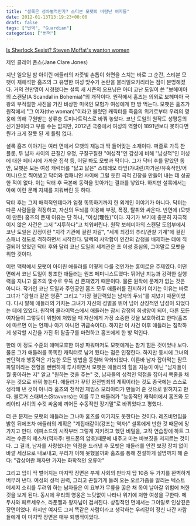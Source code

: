 ```yaml
---
title: "셜록은 성차별적인가? 스티븐 모팻의 바람난 여자들"
date: 2012-01-13T13:19:23+00:00
draft: false
tags: ["번역", "Guardian"]
categories: ["번역"]
---
```


[Is Sherlock Sexist? Steven Moffat's wanton women](http://www.guardian.co.uk/commentisfree/2012/jan/03/sherlock-sexist-steven-moffat)

제인 클레어 존스(Jane Clare Jones)

지난 일요일 밤 아이린 애들러의 자줏빛 손톱이 화면을 스치는 바로 그 순간, 스티븐 모팻이 재해석한 홈즈의 그 유명한 여성 맞수가 논란을 불러일으키리라는 점이 분명해졌다. 거의 천만명이 시청했다는 셜록 새 시즌의 오프닝은 아더 코난 도일이 쓴 "보헤미아의 스캔달(A Scandal in Bohemia)"의 개작이다. 원작에서 홈즈는 의외로 보헤미아 국왕의 부적절한 사진을 가진 비상한 미국인 모험가 여성에게 한 방 먹는다. 모팻은 홈즈가 원작에서 "그 여자(the woman)"이라고 불렀던 캐릭터를 죽음의 위기로부터 우리의 영웅에 의해 구원받는 상류층 도미나트릭스로 바꿔 놓았다. 코난 도일의 원작도 성평등의 신기원이라고 부를 수는 없지만, 2012년 극중에서 여성의 역할이 1891년보다 못하다면 뭔가 크게 잘못 된 게 틀림 없다.

셜록 홈즈 이야기는 여러 면에서 모팻의 재능과 딱 들어맞는 소재이다. 퍼즐로 가득 찬 플롯, 두 남자 사이의 끈질긴 우정, 구질구질한 "여성적"인 감성에 비해 "남성적"인 이성에 대한 페티시에 가까운 집착 등, 어딜 봐도 모팻과 딱이다. 그가 닥터 후를 맡았던 동안, 모팻은 모든 여성 캐릭터를 "닳고 닳은" 스테레오 타잎(갸녀린/차가운/유혹적인/어머니)으로 찍어냈고 닥터와 컴패니언 사이에 그럴 듯한 극적 긴장을 만들어 내는 데 성공한 적이 없다. 이는 닥터 후 극본에 동력을 앗아가는 결과를 낳았다. 하지만 셜록에서는 아예 이런 문제 자체를 지워버린 듯 하다.

닥터 후는 그저 매력적인데다가 엄청 똑똑하기까지 한 외계인 이야기가 아니다. 닥터는 다른 사람들을 걱정하고, 자신의 두뇌를 이용해 부정, 폭정, 탈취와 싸운다. 반면에 (모팻이 만든) 홈즈의 존재 이유는 단 하나, "이성(理性)"이다. 자기가 보기에 충분히 자극적이지 않은 사건은 그저 "지루하다"고 치워버린다. 원작 보헤미아의 스캔달 도입부에서 코난 도일은 감정이란 "지각 기관에 걸린 자갈", "세계 최강의 추리/관찰 기계"에 걸린 스패너 정도로 격하하면서 시작한다. 달렉의 사악함이 인간의 감정을 배제하는 데에 직결되어 있었던 닥터 후와 달리 코난 도일의 세계관은 초 이성 중심의, 그야말로 모팻을 위한 것이다.

이런 맥락에서 모팻이 아이린 애들러를 어떻게 다룰 것인가는 흥미로운 주제였다. 어떤 면에서 코난 도일이 창조한 애들러는 원조 페미니스트였다: 뛰어난 지능과 강력한 실행력을 지니고 홈즈의 맞수로 우뚝 선 존재였기 때문이다. 물론 원작에 문제가 없는 것은 아니다. 작가인 코난 도일과 주인공인 홈즈 모두 애들러를 진지하기 여기는 이유는 바로 그녀가 "강철과 같은 영혼" 그리고 "가장 결단력있는 남자의 두뇌"를 지녔기 때문이었다. 다시 말해 애들러의 가치는 그녀가 자신의 성별을 뛰어 넘어 상징적인 남성이 되었다는 데에 있었다. 원작의 클라이맥스에서 애들러는 잠시 감정의 희생양이 되어, 다른 모든 여자들이 그렇듯이 위험에 처했을 때 자신에게 가장 소중한 것을 보호하려고 한다(홈즈에 따르면 이는 언제나 아기 아니면 귀금속이다). 하지만 이 사건 이후 애들러는 침착하게 생각할 시간을 가진 뒤 탈출구를 마련하고 홈즈에게 한 방 먹인다.

한데 이 정도 수준의 애매모호한 여성 파워마저도 모팻에게는 참기 힘든 것이었나 보다. 물론 그가 애들러를 똑똑한 캐릭터로 남겨 뒀다는 점은 인정한다. 하지만 동시에 그녀의 판단력과 행동력은 가능한 모든 방법을 동원해 약화되었다. 이른바 남자 잡아먹는 팜므 파탈이라는 전형을 뻔뻔하게 투사하면서 모팻은 애들러의 힘을 지능이 아닌 "남자들이 뭘 좋아하는 지" 알고 "원하는 것을 주는" 것, 남자들의 성적인 약점을 잡아서 목줄을 채우는 것으로 바꿔 놓는다. 애들러가 꾸민 완전범죄의 계획이라는 것도 종국에는 스스로 생각해 낸 것이 아니라 홈즈의 천적인 제임스 모리아티가 만들어 준 것으로 밝혀지고 만다. 블로거 스태버스(Stavvers)는 이를 두고 애들러가 "능동적인 캐릭터에서 홈즈와 모리아티 사이의 수컷 싸움에 끼어든 수동적인 장기말"로 바뀌었다고 평했다.

더 큰 문제는 모팻의 애들러는 그나마 홈즈를 이기지도 못한다는 것이다. 레즈비언임을 밝힌 뒤에조차 애들러의 계획은 "계집애같이(강조는 역자)" 셜록에게 반한 것 때문에 망가지고 만다. 에피소드의 시작부터 그렇게 지키려고 했던 비밀을, 고작 연습장에 하트 그리는 수준의 제스쳐(역자주: 핸드폰의 암호)때문에 내주고 마는 바보짓을 저지르는 것이다. 그 결과, 남자를 사랑했다는 약점을 드러낸 후 모팻은 애들러를 안전 보장 장치 없이 바깥 세상으로 내보내고, 우리가 이해 못했을까봐 홈즈를 통해 친절하게 설명까지 해 준다: "감상이란 패자만 가지는 화학적인 오류야"

그리고 입이 딱 벌어지는 마지막 장면은 부계 사회의 판타지 탑 10중 두 가지를 완벽하게 버무려 낸다. 여성의 성적 권력, 그리고 끈질기게 들려 오는 오르가즘을 알리는 텍스트 메세지 소리를 두려워 하는 남자들은 이 요부가 무릎을 꿇은 채 목이 날아갈 위험에 처한 것을 보게 된다. 동시에 우리의 영웅은 느닷없이 나타나 위기에 처한 여성을 구한다. 메두사와 페르세우스, 라푼젤과 왕자님이 겹쳐진다. 상징적인 면에서는 그야말로 인상깊은 장면이었다. 하지만 여자도 그저 똑같은 사람이라고 생각하는 우리같이 정신 나간 사람들에게 이 마지막 장면은 매우 퇴행적이었다.